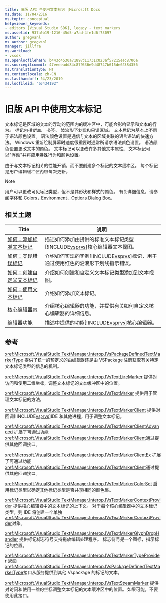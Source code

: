 ```yaml
---
title: 旧版 API 中使用文本标记 |Microsoft Docs
ms.date: 11/04/2016
ms.topic: conceptual
helpviewer_keywords:
- editors [Visual Studio SDK], legacy - text markers
ms.assetid: 937a0b19-1216-45d5-a7ad-4fe1d6f73097
author: gregvanl
ms.author: gregvanl
manager: jillfra
ms.workload:
- vssdk
ms.openlocfilehash: b443c4530a71897d11731c023af57215eac8706a
ms.sourcegitcommit: 47eeeeadd84c879636e9d48747b615de69384356
ms.translationtype: HT
ms.contentlocale: zh-CN
ms.lasthandoff: 04/23/2019
ms.locfileid: "63434192"
---
```

# <a name="using-text-markers-with-the-legacy-api"></a>旧版 API 中使用文本标记
文本标记是区域的文本的浮动的范围内的缓冲区中，可能会影响显示和文本的行为。 标记包括断点、 书签、 波浪形下划线和只读区域。 文本标记为基本上不同于语法颜色设置。 语法颜色设置是通信与文本的区域关联的语言语法的快速方法。 Windows 重新绘制屏幕时速度很重要时通常所请求语法颜色设置。 语法颜色设置更改文本的颜色。 文本标记可以更改许多其他文本属性。 文本标记可以"浮动"并将应用特殊行为和颜色设置。

 由于与文本标记相关的性能开销，而不要创建多个标记的文本缓冲区。 每个标记是用户编辑缓冲区内容每次更新。

> [!NOTE]
> 用户可以更改可见标记类型，但不是其形状和样式的颜色。 有关详细信息，请参阅[字体和 Colors，Environment，Options Dialog Box](../ide/reference/fonts-and-colors-environment-options-dialog-box.md)。

## <a name="related-topics"></a>相关主题

| Title | 说明 |
| - | - |
| [如何：添加标准文本标记](../extensibility/how-to-add-standard-text-markers.md) | 描述如何添加由提供的标准文本标记类型[!INCLUDE[vsprvs](../code-quality/includes/vsprvs_md.md)]核心编辑器文本视图。 |
| [如何：实现错误标记](../extensibility/how-to-implement-error-markers.md) | 介绍如何实现的实例[!INCLUDE[vsprvs](../code-quality/includes/vsprvs_md.md)]标记，用于通过使用红色的波浪形下划线指示错误。 |
| [如何：创建自定义文本标记](../extensibility/how-to-create-custom-text-markers.md) | 介绍如何创建和自定义文本标记类型添加到文本视图。 |
| [如何：使用文本标记](../extensibility/how-to-use-text-markers.md) | 介绍如何添加文本标记。 |
| [核心编辑器内](../extensibility/inside-the-core-editor.md) | 介绍核心编辑器的功能，并提供有关如何自定义核心编辑器的详细信息。 |
| [编辑器功能](https://msdn.microsoft.com/library/bdac940d-1f14-4019-a01f-fd0bb3dc7198) | 描述中提供的功能[!INCLUDE[vsprvs](../code-quality/includes/vsprvs_md.md)]核心编辑器。 |

## <a name="reference"></a>参考
 <xref:Microsoft.VisualStudio.TextManager.Interop.IVsPackageDefinedTextMarkerType> 提供了统一的预定义的由编辑器还是由 VSPackage 注册获取有关特定文本标记类型的信息的机制。

 <xref:Microsoft.VisualStudio.TextManager.Interop.IVsTextLineMarker> 提供对访问和使用二维坐标，调整文本标记的文本缓冲区中的位置。

 <xref:Microsoft.VisualStudio.TextManager.Interop.IVsTextMarker> 提供用于管理文本标记的方法。

 <xref:Microsoft.VisualStudio.TextManager.Interop.IVsTextMarkerClient> 提供对回调[!INCLUDE[vsprvs](../code-quality/includes/vsprvs_md.md)]IDE 和其他进程，用于调整文本标记。

 <xref:Microsoft.VisualStudio.TextManager.Interop.IVsTextMarkerClientAdvanced> 扩展了可通过功能<xref:Microsoft.VisualStudio.TextManager.Interop.IVsTextMarkerClient>通过提供其他回调接口。

 <xref:Microsoft.VisualStudio.TextManager.Interop.IVsTextMarkerClientEx> 扩展了可通过功能<xref:Microsoft.VisualStudio.TextManager.Interop.IVsTextMarkerClient>通过提供其他回调接口。

 <xref:Microsoft.VisualStudio.TextManager.Interop.IVsTextMarkerColorSet> 启用标记类型以确定其他标记类型是否共享相同的颜色集。

 <xref:Microsoft.VisualStudio.TextManager.Interop.IVsTextMarkerContextProvider> 提供核心编辑器中的文本标记的上下文。 对于每个核心编辑器中的文本标记类型，则 IDE 将创建一个单独<xref:Microsoft.VisualStudio.TextManager.Interop.IVsTextMarkerContextProvider>对象。

 <xref:Microsoft.VisualStudio.TextManager.Interop.IVsTextMarkerGlyphDropHandler> 提供标记标志符号支持拖放编辑处理程序。 标志符号是一个图标，指示标记的位置。

 <xref:Microsoft.VisualStudio.TextManager.Interop.IVsTextMarkerTypeProvider> 返回<xref:Microsoft.VisualStudio.TextManager.Interop.IVsPackageDefinedTextMarkerType>接口从服务提供到其他 Vspackage 的标记的文本。

 <xref:Microsoft.VisualStudio.TextManager.Interop.IVsTextStreamMarker> 提供对访问和使用一维的坐标调整文本标记的文本缓冲区中的位置。 如果可能，不要使用此接口。